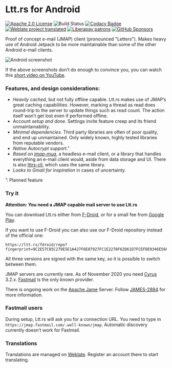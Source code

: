 # Ltt.rs for Android
[![Apache 2.0 License](https://img.shields.io/github/license/inputmice/lttrs-android?color=informational)](https://tldrlegal.com/license/apache-license-2.0-(apache-2.0))
![Build Status](https://github.com/inputmice/lttrs-android/actions/workflows/android.yml/badge.svg)
[![Codacy Badge](https://img.shields.io/codacy/grade/5eac6b045963462abc5ea7ee12998353?logo=codacy)](https://www.codacy.com/gh/iNPUTmice/lttrs-android/dashboard)
[![Weblate project translated](https://img.shields.io/weblate/progress/ltt-rs)](https://hosted.weblate.org/engage/ltt-rs/)
[![Liberapay patrons](https://img.shields.io/liberapay/patrons/inputmice?logo=liberapay&style=flat&color=informational)](https://liberapay.com/iNPUTmice)
[![GitHub Sponsors](https://img.shields.io/github/sponsors/inputmice?label=GitHub%20Sponsors)](https://github.com/sponsors/iNPUTmice/)


Proof of concept e-mail (JMAP) client (pronounced \"Letters\").
Makes heavy use of Android Jetpack to be more maintainable than some of the other Android e-mail clients.

![Android screenshot](https://gultsch.de/files/lttrs-android.png)

If the above screenshots don’t do enough to convince you, you can watch this
[short video on YouTube](https://www.youtube.com/watch?v=ArCuudFwJX4).

### Features, and design considerations:

* _Heavily cached_, but not fully offline capable. Ltt.rs makes use of JMAP’s great caching capabilities. However, marking a thread as read does round-trip to the server to update things such as read count. The action itself won’t get lost even if performed offline.
* Account _setup and done_. Settings invite feature creep and its friend unmaintainability.
* _Minimal dependencies_. Third party libraries are often of poor quality, and end up unmaintained. Only widely known, highly tested libraries from reputable vendors.
* _Native Autocrypt support_.¹
* _Based on [jmap-mua](https://github.com/iNPUTmice/jmap)_, a headless e-mail client, or a library that handles everything an e-mail client would, aside from data storage and UI. There is also [lttrs-cli](https://github.com/iNPUTmice/lttrs-cli), which uses the same library.
* _Looks to Gmail for inspiration_ in cases of uncertainty.

¹: Planned feature

### Try it

**Attention: You need a JMAP capable mail server to use Ltt.rs**

You can download Ltt.rs either from [F-Droid](https://f-droid.org/en/packages/rs.ltt.android), or
for a small fee from [Google Play](https://play.google.com/store/apps/details?id=rs.ltt.android).

If you want to use F-Droid you can also use our F-Droid repository instead of
the official one:
```
https://ltt.rs/fdroid/repo?fingerprint=9C2E57C85C279E5E1A427F6E87927FC1E2278F62D61D7FCEFDE9346E568CCF86
```

All three versions are signed with the same key, so it is possible to switch between them.

JMAP servers are currently rare. As of November 2020 you need 
[Cyrus](https://github.com/cyrusimap/cyrus-imapd) 3.2.x.
[Fastmail](https://www.fastmail.com/) is the only known provider.

There is ongoing work on the [Apache Jame](https://james.apache.org/) Server. Follow [JAMES-2884](https://issues.apache.org/jira/browse/JAMES-2884) for more information.

### Fastmail users
During setup, Ltt.rs will ask you for a connection URL.
You need to type in `https://jmap.fastmail.com/.well-known/jmap`.
Automatic discovery currently doesn’t work for Fastmail.

### Translations
Translations are managed on [Weblate](https://hosted.weblate.org/projects/ltt-rs/).
Register an account there to start translating.
